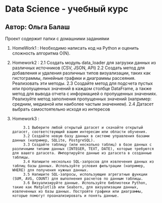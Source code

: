 # Data Science - учебный курс
## Автор: Ольга Балаш

Проект содержит папки с домашними заданиями
1. HomeWork1 :  Необходимо написать код на Python и оценить сложность алгоритма О(N).

2. Homework2 : 
            2.1 Создать модуль data_loader для загрузки данных из различных источников 
                (CSV, JSON, API)
            2.2 Создать метод для добавления и удаления различных типов визуализации,
                таких как гистограммы, линейные графики и диаграммы рассеяния. 
                Реализовать эти методы. 
            2.3 Создайте метод для подсчета пустых или пропущенных значений в каждом столбце DataFrame,
                а также метод для вывода отчета с информацией о пропущенных значениях.
                Реализуйте метод заполнения пропущенных значений 
                (например: средним, медианой или наиболее частым значением).
            2.4 Датасет выбрать самостоятельно исходя из интересов

2. Homework3 :

            3.1 Выберите любой открытый датасет и скачайте открытый датасет, соответствующий вашим интересам или области обучения.
            3.2 Создайте новую базу данных в системе управления базами данных (например, SQLite, PostgreSQL).
            3.3 Создайте таблицу (или несколько таблиц) в базе данных с различными типами данных (INTEGER, TEXT, DATE), которые требуются для вашего датасета. Импортируйте данные из датасета в созданные таблицы.
            3.4 Напишите несколько SQL-запросов для извлечения данных из таблиц базы данных. Используйте условия фильтрации (например, WHERE) для получения нужных данных.
            3.5 Напишите SQL-запросы, использующие агрегатные функции (SUM, AVG, COUNT) для выполнения расчетов по данным таблицы.
            3.6 Визуализируйте данные. Используйте библиотеки Python, такие как Matplotlib или Seaborn, для визуализации данных, извлеченных из базы данных. Постройте графики или диаграммы, которые помогут проанализировать и понять данные.